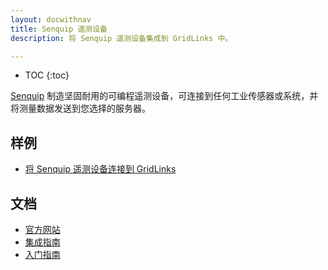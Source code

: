 ```yaml
---
layout: docwithnav
title: Senquip 遥测设备
description: 将 Senquip 遥测设备集成到 GridLinks 中。

---
```


* TOC
{:toc}

[Senquip](https://www.senquip.com) 制造坚固耐用的可编程遥测设备，可连接到任何工业传感器或系统，并将测量数据发送到您选择的服务器。

## 样例

- [将 Senquip 遥测设备连接到 GridLinks](/docs/samples/senquip/senquip/)

## 文档

- [官方网站](https://www.senquip.com)
- [集成指南](http://docs.senquip.com/orbug/)
- [入门指南](http://docs.senquip.com/quickstart/ORB-X1_quickstart_1-0.pdf)